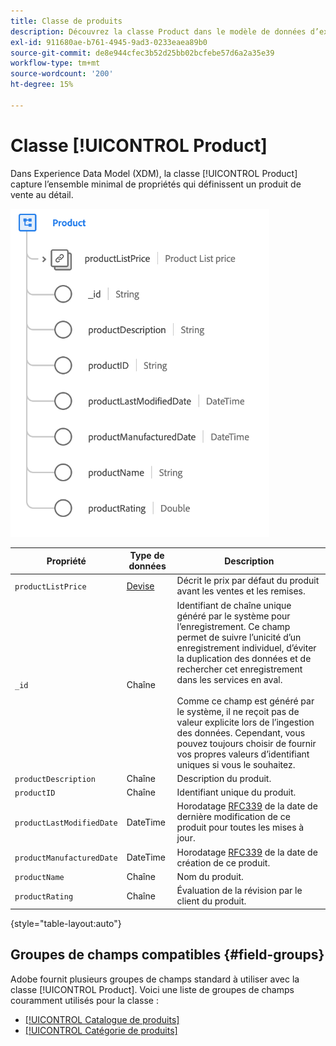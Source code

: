 ```yaml
---
title: Classe de produits
description: Découvrez la classe Product dans le modèle de données d’expérience (XDM).
exl-id: 911680ae-b761-4945-9ad3-0233eaea89b0
source-git-commit: de8e944cfec3b52d25bb02bcfebe57d6a2a35e39
workflow-type: tm+mt
source-wordcount: '200'
ht-degree: 15%

---
```


# Classe [!UICONTROL Product]

Dans Experience Data Model (XDM), la classe [!UICONTROL Product] capture l’ensemble minimal de propriétés qui définissent un produit de vente au détail.

![](../images/classes/product.png)

| Propriété | Type de données | Description |
| --- | --- | --- |
| `productListPrice` | [Devise](../data-types/currency.md) | Décrit le prix par défaut du produit avant les ventes et les remises. |
| `_id` | Chaîne | Identifiant de chaîne unique généré par le système pour l’enregistrement. Ce champ permet de suivre l’unicité d’un enregistrement individuel, d’éviter la duplication des données et de rechercher cet enregistrement dans les services en aval.<br><br>Comme ce champ est généré par le système, il ne reçoit pas de valeur explicite lors de l’ingestion des données. Cependant, vous pouvez toujours choisir de fournir vos propres valeurs d’identifiant uniques si vous le souhaitez. |
| `productDescription` | Chaîne | Description du produit. |
| `productID` | Chaîne | Identifiant unique du produit. |
| `productLastModifiedDate` | DateTime | Horodatage [RFC339](https://datatracker.ietf.org/doc/html/rfc3339) de la date de dernière modification de ce produit pour toutes les mises à jour. |
| `productManufacturedDate` | DateTime | Horodatage [RFC339](https://datatracker.ietf.org/doc/html/rfc3339) de la date de création de ce produit. |
| `productName` | Chaîne | Nom du produit. |
| `productRating` | Chaîne | Évaluation de la révision par le client du produit. |

{style="table-layout:auto"}

## Groupes de champs compatibles {#field-groups}

Adobe fournit plusieurs groupes de champs standard à utiliser avec la classe [!UICONTROL Product]. Voici une liste de groupes de champs couramment utilisés pour la classe :

* [[!UICONTROL Catalogue de produits]](../field-groups/product/product-catalog.md)
* [[!UICONTROL Catégorie de produits]](../field-groups/product/product-category.md)
